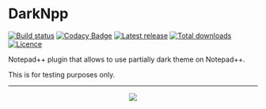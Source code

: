 # DarkNpp

[![Build status](https://img.shields.io/github/workflow/status/ozone10/Npp-DarkNpp/Build/master?logo=Github)](https://github.com/ozone10/Npp-DarkNpp)
[![Codacy Badge](https://img.shields.io/codacy/grade/3f6fef8152004cb990a3a9de4fc3ee10?logo=Codacy)](https://www.codacy.com/manual/ozone10/Npp-DarkNpp?utm_source=github.com&amp;utm_medium=referral&amp;utm_content=ozone10/Npp-DarkNpp&amp;utm_campaign=Badge_Grade)
[![Latest release](https://img.shields.io/github/v/release/ozone10/Npp-DarkNpp?include_prereleases)](https://github.com/ozone10/Npp-DarkNpp/releases/latest)
[![Total downloads](https://img.shields.io/github/downloads/ozone10/Npp-DarkNpp/total.svg)](https://github.com/ozone10/Npp-DarkNpp/releases)
[![Licence](https://img.shields.io/github/license/ozone10/Npp-DarkNpp?color=9cf)](https://www.gnu.org/licenses/gpl-3.0.en.html)

Notepad++ plugin that allows to use partially dark theme on Notepad++.

This is for testing purposes only.

* * *

<p align="center">
  <img src="https://i.imgur.com/DiYCl8d.png">
</p>
